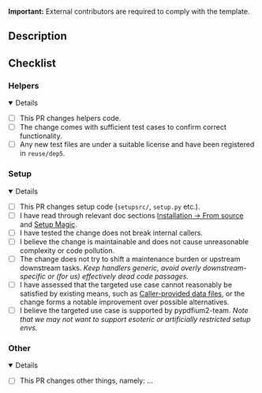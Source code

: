 **Important:** External contributors are required to comply with the template.

## Description

<!-- Explain your changes -->

## Checklist

<!--
- Answer the questions below, choosing the section(s) relevant to your PR. Non-applying sections shall be set to "closed".
- Place an `x` in the [ ] for yes, leave it empty for no. If a question is not applicable, remove the [ ], but keep the message in place.
- Use the Preview tab to confirm the PR will render correctly.
-->

### Helpers
<details open>

- [ ] This PR changes helpers code.
- [ ] The change comes with sufficient test cases to confirm correct functionality.
- [ ] Any new test files are under a suitable license and have been registered in `reuse/dep5`.

</details>

### Setup
<details open>

- [ ] This PR changes setup code (`setupsrc/`, `setup.py` etc.).
- [ ] I have read through relevant doc sections [Installation -> From source][1] and [Setup Magic][2].
- [ ] I have tested the change does not break internal callers.
- [ ] I believe the change is maintainable and does not cause unreasonable complexity or code pollution.
- [ ] The change does not try to shift a maintenance burden or upstream downstream tasks. *Keep handlers generic, avoid overly downstream-specific or (for us) effectively dead code passages.*
- [ ] I have assessed that the targeted use case cannot reasonably be satisfied by existing means, such as [Caller-provided data files][3], or the change forms a notable improvement over possible alternatives.
- [ ] I believe the targeted use case is supported by pypdfium2-team. *Note that we may not want to support esoteric or artificially restricted setup envs.*

[1]: https://github.com/pypdfium2-team/pypdfium2?tab=readme-ov-file#install-source
[2]: https://github.com/pypdfium2-team/pypdfium2?tab=readme-ov-file#setup-magic
[3]: https://github.com/pypdfium2-team/pypdfium2?tab=readme-ov-file#install-source-caller

</details>

### Other
<details open>

- [ ] This PR changes other things, namely: ... <!-- sum up change (keyword/topic) -->

</details>

